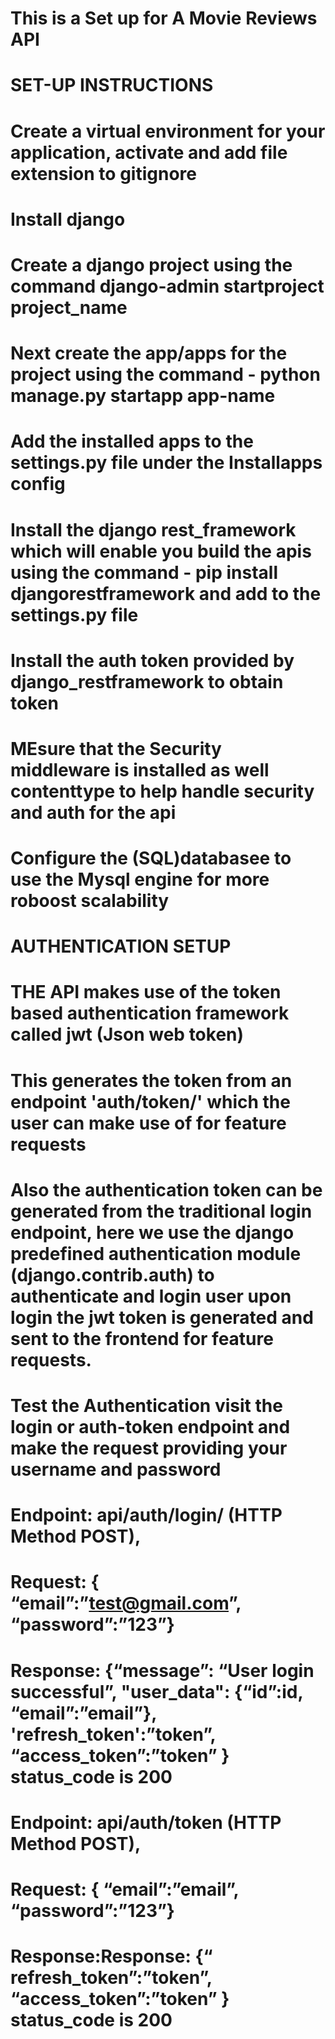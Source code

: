 # This is a Set up for A Movie Reviews API
# SET-UP INSTRUCTIONS
# Create a virtual environment for your application, activate and add file extension to gitignore
# Install django 
# Create a django project using the command django-admin startproject project_name
# Next create the app/apps for the project using the command - python manage.py startapp app-name
# Add the installed apps to the settings.py file under the Installapps config
# Install the django rest_framework which will enable you build the apis using the command - pip install djangorestframework and add to the settings.py file
# Install the auth token provided by django_restframework to obtain token 
# MEsure that the Security middleware is installed as well contenttype to help handle security and auth for the api
# Configure the (SQL)databasee to use the Mysql engine for more roboost scalability

# AUTHENTICATION SETUP
# THE API makes use of the token based authentication framework called jwt (Json web token)
# This generates the token from an endpoint 'auth/token/' which the user can make use of for feature requests
# Also the authentication token can be generated from the traditional login endpoint, here we use the django predefined authentication module (django.contrib.auth) to authenticate and login user upon login the jwt token is generated and sent to the frontend for feature requests. 
# Test the Authentication visit the login or auth-token  endpoint and make the request providing your username and password

# Endpoint: api/auth/login/  (HTTP Method POST), 
# Request: { “email”:”test@gmail.com”, “password”:”123”}
# Response: {“message”: “User login successful”, "user_data": {“id”:id, “email”:”email”}, 'refresh_token':”token”, “access_token”:”token” } status_code is  200

# Endpoint: api/auth/token  (HTTP Method POST), 
# Request: { “email”:”email”, “password”:”123”}
# Response:Response: {“ refresh_token”:”token”, “access_token”:”token” } status_code is  200
